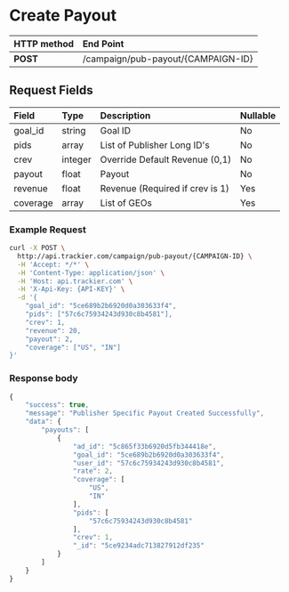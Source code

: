 # Create Payout

| **HTTP method** | **End Point** |
| :--- | :--- |
| **POST** | /campaign/pub-payout/{CAMPAIGN-ID} |

## Request Fields

| Field | Type | Description | Nullable |
| :--- | :--- | :--- | :--- |
| goal\_id | string | Goal ID | No |
| pids | array | List of Publisher Long ID's | No |
| crev | integer | Override Default Revenue \(0,1\) | No |
| payout | float | Payout | No |
| revenue | float | Revenue \(Required if crev is 1\) | Yes |
| coverage | array | List of GEOs | Yes |

### Example Request

```bash
curl -X POST \
  http://api.trackier.com/campaign/pub-payout/{CAMPAIGN-ID} \
  -H 'Accept: */*' \
  -H 'Content-Type: application/json' \
  -H 'Host: api.trackier.com' \
  -H 'X-Api-Key: {API-KEY}' \
  -d '{
    "goal_id": "5ce689b2b6920d0a303633f4",
    "pids": ["57c6c75934243d930c8b4581"],
    "crev": 1,
    "revenue": 20,
    "payout": 2,
    "coverage": ["US", "IN"]
}'
```

### **Response body**

```javascript
{
    "success": true,
    "message": "Publisher Specific Payout Created Successfully",
    "data": {
        "payouts": [
            {
                "ad_id": "5c865f33b6920d5fb344418e",
                "goal_id": "5ce689b2b6920d0a303633f4",
                "user_id": "57c6c75934243d930c8b4581",
                "rate": 2,
                "coverage": [
                    "US",
                    "IN"
                ],
                "pids": [
                    "57c6c75934243d930c8b4581"
                ],
                "crev": 1,
                "_id": "5ce9234adc713827912df235"
            }
        ]
    }
}
```

